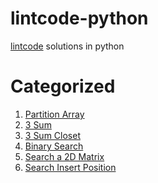 lintcode-python
===============

[lintcode](http://lintcode.com/en/daily/) solutions in python

Categorized
===============

1. [Partition Array](https://github.com/rioshen/lintcode-python/blob/master/partition-array.md)
2. [3 Sum](https://github.com/rioshen/lintcode-python/blob/master/3-sum.md)
3. [3 Sum Closet](https://github.com/rioshen/lintcode-python/blob/master/3-sum-closest.md)
4. [Binary Search](https://github.com/rioshen/lintcode-python/blob/master/binary-search.md)
5. [Search a 2D Matrix](https://github.com/rioshen/lintcode-python/blob/master/search-a-2d-matrix.md)
6. [Search Insert Position](https://github.com/rioshen/lintcode-python/blob/master/search-insert-position.md)
